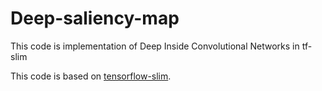 # Deep-saliency-map
This code is implementation of Deep Inside Convolutional Networks in tf-slim

This code is based on [tensorflow-slim](https://github.com/tensorflow/models/tree/master/research/slim).
